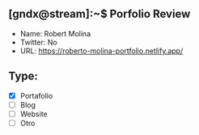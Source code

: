 ## [gndx@stream]:~$ Porfolio Review

- Name: Robert Molina
- Twitter: No
- URL: https://roberto-molina-portfolio.netlify.app/
## Type:
  - [x] Portafolio
  - [ ] Blog
  - [ ] Website
  - [ ] Otro
